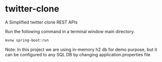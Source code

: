 # twitter-clone
A Simplified twitter clone REST APIs



Run the following command in a terminal window main directory.
```sh
mvnw spring-boot:run
```
Note: In this project we are using in-memory h2 db for demo purpose, but it can be configured to any SQL DB by changing application.properties file
